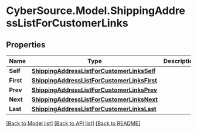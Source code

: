 # CyberSource.Model.ShippingAddressListForCustomerLinks
## Properties

Name | Type | Description | Notes
------------ | ------------- | ------------- | -------------
**Self** | [**ShippingAddressListForCustomerLinksSelf**](ShippingAddressListForCustomerLinksSelf.md) |  | [optional] 
**First** | [**ShippingAddressListForCustomerLinksFirst**](ShippingAddressListForCustomerLinksFirst.md) |  | [optional] 
**Prev** | [**ShippingAddressListForCustomerLinksPrev**](ShippingAddressListForCustomerLinksPrev.md) |  | [optional] 
**Next** | [**ShippingAddressListForCustomerLinksNext**](ShippingAddressListForCustomerLinksNext.md) |  | [optional] 
**Last** | [**ShippingAddressListForCustomerLinksLast**](ShippingAddressListForCustomerLinksLast.md) |  | [optional] 

[[Back to Model list]](../README.md#documentation-for-models) [[Back to API list]](../README.md#documentation-for-api-endpoints) [[Back to README]](../README.md)

